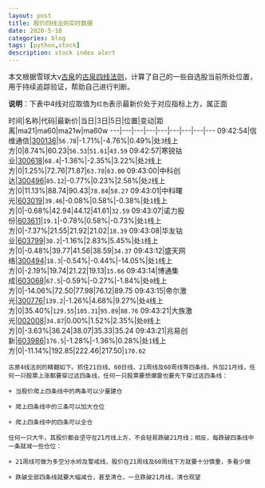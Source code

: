 ```yaml
---
layout: post
title: 股价四线法则实时数据
date: 2020-5-10
categories: blog
tags: [python,stock]
description: stock index alert
---
```



本文根据雪球大v[古泉](https://xueqiu.com/u/7148646888)的[古泉四线法则](https://xueqiu.com/7148646888/130498192)，计算了自己的一些自选股当前所处位置，用于持续追踪验证，帮助自己进行判断。

**说明**：下表中4线对应取值为`红色`表示最新价处于对应指标上方，属正面

时间|名称|代码|最新价|当日|3日|5日|位置|变动|距离|ma21|ma60|ma21w|ma60w
---|---|---|---|---|---|---|---|---
09:42:54|信维通信|[300136](https://xueqiu.com/S/SZ300136)|`56.78`|-1.71%|-4.76%|0.49%|处`3`线上方|0|8.74%|60.23|`56.53`|`51.61`|`43.59`
09:42:57|寒锐钴业|[300618](https://xueqiu.com/S/SZ300618)|`68.4`|-1.36%|-2.35%|3.22%|处`2`线上方|0|1.25%|72.76|71.87|`63.78`|`63.00`
09:43:00|中科创达|[300496](https://xueqiu.com/S/SZ300496)|`85.12`|-0.77%|0.23%|2.58%|处`2`线上方|0|11.13%|88.74|90.43|`78.84`|`58.27`
09:43:01|中科曙光|[603019](https://xueqiu.com/S/SH603019)|`39.46`|-0.08%|0.58%|-0.38%|处`1`线上方|0|-0.68%|42.94|44.12|41.61|`32.59`
09:43:07|诺力股份|[603611](https://xueqiu.com/S/SH603611)|`19.1`|-0.78%|0.58%|-0.73%|处`1`线上方|0|-7.37%|21.55|21.92|21.02|`18.39`
09:43:08|华友钴业|[603799](https://xueqiu.com/S/SH603799)|`38.2`|-1.16%|2.83%|5.45%|处`1`线上方|0|-0.48%|39.77|41.56|38.59|`34.37`
09:43:12|盛天网络|[300494](https://xueqiu.com/S/SZ300494)|`18.3`|-0.54%|-0.44%|-14.05%|处`1`线上方|0|-2.19%|19.74|21.22|19.13|`15.66`
09:43:14|博通集成|[603068](https://xueqiu.com/S/SH603068)|`67.5`|-0.59%|-0.27%|-1.84%|处`0`线上方|0|-14.06%|72.50|77.98|76.12|89.75
09:43:15|帝尔激光|[300776](https://xueqiu.com/S/SZ300776)|`139.2`|-1.26%|4.68%|9.27%|处`4`线上方|0|35.40%|`129.55`|`105.31`|`95.89`|`88.76`
09:43:21|大族激光|[002008](https://xueqiu.com/S/SZ002008)|`34.87`|0.00%|1.52%|2.35%|处`0`线上方|0|-3.63%|36.24|38.07|35.33|35.24
09:43:21|兆易创新|[603986](https://xueqiu.com/S/SH603986)|`176.5`|-1.28%|-1.36%|0.28%|处`1`线上方|0|-11.14%|192.85|222.46|217.50|`170.62`

```
古泉4线法则的精髓如下。抓住21日线、60日线、21周线及60周线等四条线，外加21月线，任何一只股票上涨都要穿过这四条线，任何一只股票要想爆雷也要先下穿过这四条线：

+ 当股价爬上四条线中的两条可以少量建仓

+ 爬上四条线中的三条可以加大仓位

+ 爬上四条线中的四条可以全仓

任何一只大牛，其股价都会坚守在21月线上方，不会轻易跌破21月线；相反，每跌破四条线中一条就减一些仓位：

+ 21周线可做为多空分水岭及警戒线，股价在21周线及60周线下方就要十分慎重，多看少做

+ 跌破全部四条线就要大幅减仓，甚至清仓，一旦跌破21月线，清仓观望
```
